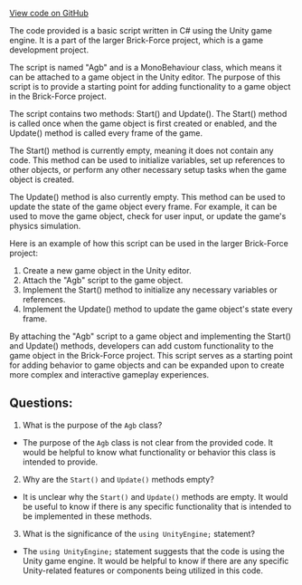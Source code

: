 [View code on GitHub](https://github.com/TieHaxJan/Brick-Force/Assembly-CSharp\Agb.cs)

The code provided is a basic script written in C# using the Unity game engine. It is a part of the larger Brick-Force project, which is a game development project. 

The script is named "Agb" and is a MonoBehaviour class, which means it can be attached to a game object in the Unity editor. The purpose of this script is to provide a starting point for adding functionality to a game object in the Brick-Force project.

The script contains two methods: Start() and Update(). The Start() method is called once when the game object is first created or enabled, and the Update() method is called every frame of the game.

The Start() method is currently empty, meaning it does not contain any code. This method can be used to initialize variables, set up references to other objects, or perform any other necessary setup tasks when the game object is created.

The Update() method is also currently empty. This method can be used to update the state of the game object every frame. For example, it can be used to move the game object, check for user input, or update the game's physics simulation.

Here is an example of how this script can be used in the larger Brick-Force project:

1. Create a new game object in the Unity editor.
2. Attach the "Agb" script to the game object.
3. Implement the Start() method to initialize any necessary variables or references.
4. Implement the Update() method to update the game object's state every frame.

By attaching the "Agb" script to a game object and implementing the Start() and Update() methods, developers can add custom functionality to the game object in the Brick-Force project. This script serves as a starting point for adding behavior to game objects and can be expanded upon to create more complex and interactive gameplay experiences.
## Questions: 
 1. What is the purpose of the `Agb` class?
- The purpose of the `Agb` class is not clear from the provided code. It would be helpful to know what functionality or behavior this class is intended to provide.

2. Why are the `Start()` and `Update()` methods empty?
- It is unclear why the `Start()` and `Update()` methods are empty. It would be useful to know if there is any specific functionality that is intended to be implemented in these methods.

3. What is the significance of the `using UnityEngine;` statement?
- The `using UnityEngine;` statement suggests that the code is using the Unity game engine. It would be helpful to know if there are any specific Unity-related features or components being utilized in this code.